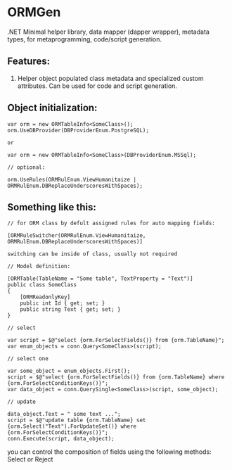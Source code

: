 # ORMGen
 .NET Minimal helper library, data mapper (dapper wrapper), metadata types, for metaprogramming, code/script generation.


Features:
--------
1. Helper object populated class metadata and specialized custom attributes.
Can be used for code and script generation.

Object initialization:
--------

```
var orm = new ORMTableInfo<SomeClass>();
orm.UseDBProvider(DBProviderEnum.PostgreSQL);

or

var orm = new ORMTableInfo<SomeClass>(DBProviderEnum.MSSql);

// optional:

orm.UseRules(ORMRulEnum.ViewHumanitaize | ORMRulEnum.DBReplaceUnderscoresWithSpaces);

```


Something like this:
--------


```
// for ORM class by defult assigned rules for auto mapping fields:

[ORMRuleSwitcher(ORMRulEnum.ViewHumanitaize, ORMRulEnum.DBReplaceUnderscoresWithSpaces)]

switching can be inside of class, usually not required

// Model definition:

[ORMTable(TableName = "Some table", TextProperty = "Text")]
public class SomeClass
{
    [ORMReadonlyKey]
    public int Id { get; set; }
    public string Text { get; set; }
}

// select

var script = $@"select {orm.ForSelectFields()} from {orm.TableName}";
var enum_objects = conn.Query<SomeClass>(script);

// select one

var some_object = enum_objects.First();
script = $@"select {orm.ForSelectFields()} from {orm.TableName} where {orm.ForSelectConditionKeys()}";
var data_object = conn.QuerySingle<SomeClass>(script, some_object);

// update

data_object.Text = " some text ...";
script = $@"update table {orm.TableName} set {orm.Select("Text").ForUpdateSet()} where {orm.ForSelectConditionKeys()}";
conn.Execute(script, data_object);
```

you can control the composition of fields using the following methods: Select or Reject
